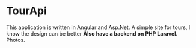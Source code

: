 # TourApi
 This application is written in Angular and Asp.Net. A simple site for tours, I know the design can be better
 **Also have a backend on PHP Laravel.** 
 Photos.
